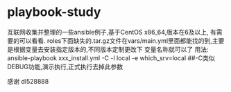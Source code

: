 # playbook-study
互联网收集并整理的一些ansible例子,基于CentOS x86_64,版本在6及以上,
有需要的可以看看.
roles下面缺失的.tar.gz文件在vars/main.yml里面都能找的到,主要是根据变量去安装指定版本的,不同版本定制更改下
变量名称就可以了
用法:
ansible-playbook  xxx_install.yml -C -l local -e which_srv=local  ##-C类似DEBUG功能,演示执行,正式执行去掉此参数

感谢
    dl528888
